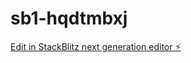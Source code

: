 # sb1-hqdtmbxj

[Edit in StackBlitz next generation editor ⚡️](https://stackblitz.com/~/github.com/no1ee/sb1-hqdtmbxj)